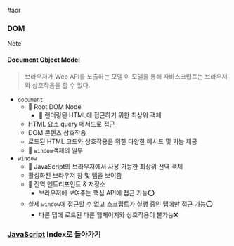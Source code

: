 #aor 
### DOM
>[!note]
>#### Document Object Model
>
>>브라우저가 Web API를 노출하는 모델
>>이 모델을 통해 자바스크립트는 브라우저와 상호작용을 할 수 있다.

- `document`
	- 📖 Root DOM Node
		- 📖 랜더링된 HTML에 접근하기 위한 최상위 객체
	- HTML 요소 query 메서드로 접근
	- DOM 콘텐츠 상호작용
	- 로드된 HTML 코드와 상호작용을 위한 다양한 메서드 및 기능 제공
	- 📖 `window`객체의 일부
- `window`
	- 📖 JavaScript의 브라우저에서 사용 가능한 최상위 전역 객체
	- 활성화된 브라우저 창 및 탭을 보여줌
	- 📖 전역 엔트리포인트 & 저장소
		- 브라우저에 보여주는 핵심 API에 접근 가능⭕️
	- 실제 `window`에 접근할 수 없고 스크립트가 실행 중인 탭에만 접근 가능⭕️
		- 다른 탭에 로드된 다른 웹페이지와 상호작용이 불가능❌

### [JavaScript](AOR/Dev-Index/JavaScript.md) Index로 돌아가기